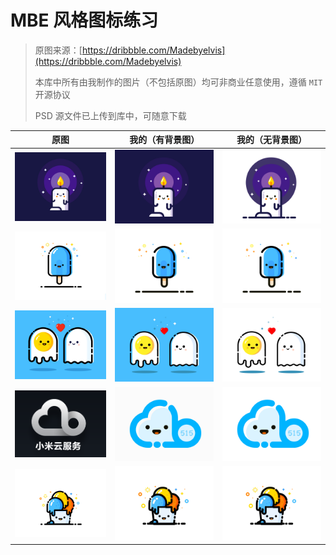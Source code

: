 # MBE 风格图标练习

> 原图来源：[https://dribbble.com/Madebyelvis](https://dribbble.com/Madebyelvis)
>
> 本库中所有由我制作的图片（不包括原图）均可非商业任意使用，遵循 `MIT` 开源协议
>
> PSD 源文件已上传到库中，可随意下载

|                            原图                            |                               我的（有背景图）                               |                                我的（无背景图）                                |
| :--------------------------------------------------------: | :--------------------------------------------------------------------------: | :----------------------------------------------------------------------------: |
|        ![chandle_origin](./imgs/chandle_origin.jpg)        |             ![chandle_background](./imgs/chandle_background.jpg)             |             ![chandle_transparent](./imgs/chandle_transparent.png)             |
|      ![ice_cream_origin](./imgs/ice_cream_origin.jpg)      |           ![ice_cream_background](./imgs/ice_cream_background.jpg)           |           ![ice_cream_transparent](./imgs/ice_cream_transparent.png)           |
|       ![egg_love_origin](./imgs/egg_love_origin.png)       |            ![egg_love_background](./imgs/egg_love_background.jpg)            |            ![egg_love_transparent](./imgs/egg_love_transparent.png)            |
| ![515_cloud_disk_origin](./imgs/515_cloud_disk_origin.png) | ![515_cloud_disk_logo_background](./imgs/515_cloud_disk_logo_background.jpg) | ![515_cloud_disk_logo_transparent](./imgs/515_cloud_disk_logo_transparent.png) |
|     ![ice_cream2_origin](./imgs/ice_cream2_origin.jpg)     |          ![ice_cream2_background](./imgs/ice_cream2_background.jpg)          |          ![ice_cream2_transparent](./imgs/ice_cream2_transparent.png)          |
